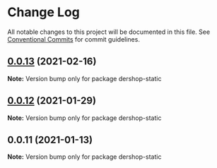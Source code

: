 # Change Log

All notable changes to this project will be documented in this file.
See [Conventional Commits](https://conventionalcommits.org) for commit guidelines.

## [0.0.13](https://github.com/corejam/corejam/compare/dershop-static@0.0.12...dershop-static@0.0.13) (2021-02-16)

**Note:** Version bump only for package dershop-static





## [0.0.12](https://github.com/corejam/corejam/compare/dershop-static@0.0.11...dershop-static@0.0.12) (2021-01-29)

**Note:** Version bump only for package dershop-static





## 0.0.11 (2021-01-13)

**Note:** Version bump only for package dershop-static

